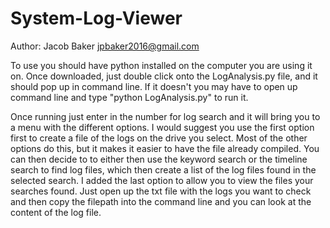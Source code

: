 # System-Log-Viewer
Author: Jacob Baker jpbaker2016@gmail.com

To use you should have python installed on the computer you are using it on. Once downloaded, just double click onto the LogAnalysis.py file, and it should pop up in command line. If it doesn't you may have to open up command line and type "python LogAnalysis.py" to run it.

Once running just enter in the number for log search and it will bring you to a menu with the different options. I would suggest you use the first option first to create a file of the logs on the drive you select. Most of the other options do this, but it makes it easier to have the file already compiled. You can then decide to to either then use the keyword search or the timeline search to find log files, which then create a list of the log files found in the selected search. I added the last option to allow you to view the files your searches found. Just open up the txt file with the logs you want to check and then copy the filepath into the command line and you can look at the content of the log file.
